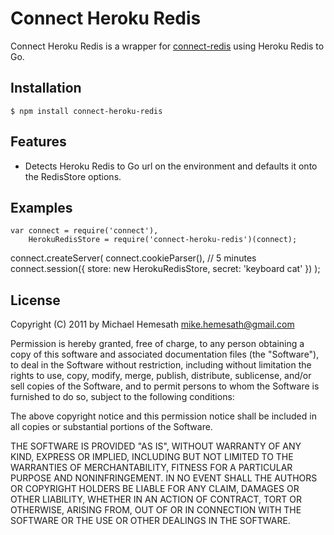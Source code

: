# Connect Heroku Redis

Connect Heroku Redis is a wrapper for [connect-redis](https://github.com/visionmedia/connect-redis) using Heroku Redis to Go.
      
## Installation

    $ npm install connect-heroku-redis
    
## Features

  * Detects Heroku Redis to Go url on the environment and defaults it onto the RedisStore options.
    
## Examples

    var connect = require('connect'), 
        HerokuRedisStore = require('connect-heroku-redis')(connect);

connect.createServer(
  connect.cookieParser(),
  // 5 minutes
  connect.session({ store: new HerokuRedisStore, secret: 'keyboard cat' })
);
    
## License

Copyright (C) 2011 by Michael Hemesath <mike.hemesath@gmail.com>

Permission is hereby granted, free of charge, to any person obtaining a copy
of this software and associated documentation files (the "Software"), to deal
in the Software without restriction, including without limitation the rights
to use, copy, modify, merge, publish, distribute, sublicense, and/or sell
copies of the Software, and to permit persons to whom the Software is
furnished to do so, subject to the following conditions:

The above copyright notice and this permission notice shall be included in
all copies or substantial portions of the Software.

THE SOFTWARE IS PROVIDED "AS IS", WITHOUT WARRANTY OF ANY KIND, EXPRESS OR
IMPLIED, INCLUDING BUT NOT LIMITED TO THE WARRANTIES OF MERCHANTABILITY,
FITNESS FOR A PARTICULAR PURPOSE AND NONINFRINGEMENT. IN NO EVENT SHALL THE
AUTHORS OR COPYRIGHT HOLDERS BE LIABLE FOR ANY CLAIM, DAMAGES OR OTHER
LIABILITY, WHETHER IN AN ACTION OF CONTRACT, TORT OR OTHERWISE, ARISING FROM,
OUT OF OR IN CONNECTION WITH THE SOFTWARE OR THE USE OR OTHER DEALINGS IN
THE SOFTWARE.